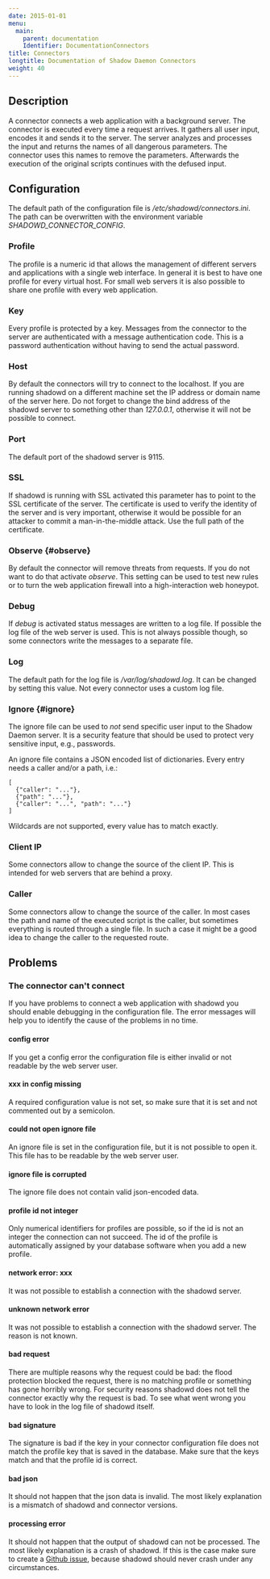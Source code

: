 ```yaml
---
date: 2015-01-01
menu:
  main:
    parent: documentation
    Identifier: DocumentationConnectors
title: Connectors
longtitle: Documentation of Shadow Daemon Connectors
weight: 40
---
```


## Description

A connector connects a web application with a background server.
The connector is executed every time a request arrives.
It gathers all user input, encodes it and sends it to the server.
The server analyzes and processes the input and returns the names of all dangerous parameters.
The connector uses this names to remove the parameters.
Afterwards the execution of the original scripts continues with the defused input.

## Configuration

The default path of the configuration file is */etc/shadowd/connectors.ini*.
The path can be overwritten with the environment variable *SHADOWD_CONNECTOR_CONFIG*.

### Profile

The profile is a numeric id that allows the management of different servers and applications with a single web interface.
In general it is best to have one profile for every virtual host.
For small web servers it is also possible to share one profile with every web application.

### Key

Every profile is protected by a key.
Messages from the connector to the server are authenticated with a message authentication code.
This is a password authentication without having to send the actual password.

### Host

By default the connectors will try to connect to the localhost.
If you are running shadowd on a different machine set the IP address or domain name of the server here.
Do not forget to change the bind address of the shadowd server to something other than *127.0.0.1*, otherwise it will not be possible to connect.

### Port

The default port of the shadowd server is 9115.

### SSL

If shadowd is running with SSL activated this parameter has to point to the SSL certificate of the server.
The certificate is used to verify the identity of the server and is very important, otherwise it would be possible for an attacker to commit a man-in-the-middle attack.
Use the full path of the certificate.

### Observe {#observe}

By default the connector will remove threats from requests.
If you do not want to do that activate *observe*.
This setting can be used to test new rules or to turn the web application firewall into a high-interaction web honeypot.

### Debug

If *debug* is activated status messages are written to a log file.
If possible the log file of the web server is used.
This is not always possible though, so some connectors write the messages to a separate file.

### Log

The default path for the log file is */var/log/shadowd.log*.
It can be changed by setting this value.
Not every connector uses a custom log file.

### Ignore {#ignore}

The ignore file can be used to *not* send specific user input to the Shadow Daemon server.
It is a security feature that should be used to protect very sensitive input, e.g., passwords.

An ignore file contains a JSON encoded list of dictionaries.
Every entry needs a caller and/or a path, i.e.:

    [
      {"caller": "..."},
      {"path": "..."},
      {"caller": "...", "path": "..."}
    ]

Wildcards are not supported, every value has to match exactly.

### Client IP

Some connectors allow to change the source of the client IP.
This is intended for web servers that are behind a proxy.

### Caller

Some connectors allow to change the source of the caller.
In most cases the path and name of the executed script is the caller, but sometimes everything is routed through a single file.
In such a case it might be a good idea to change the caller to the requested route.

## Problems

### The connector can't connect

If you have problems to connect a web application with shadowd you should enable debugging in the configuration file.
The error messages will help you to identify the cause of the problems in no time.

#### config error

If you get a config error the configuration file is either invalid or not readable by the web server user.

#### xxx in config missing

A required configuration value is not set, so make sure that it is set and not commented out by a semicolon.

#### could not open ignore file

An ignore file is set in the configuration file, but it is not possible to open it.
This file has to be readable by the web server user.

#### ignore file is corrupted

The ignore file does not contain valid json-encoded data.

#### profile id not integer

Only numerical identifiers for profiles are possible, so if the id is not an integer the connection can not succeed.
The id of the profile is automatically assigned by your database software when you add a new profile.

#### network error: xxx

It was not possible to establish a connection with the shadowd server.

#### unknown network error

It was not possible to establish a connection with the shadowd server.
The reason is not known.

#### bad request

There are multiple reasons why the request could be bad: the flood protection blocked the request, there is no matching profile or something has gone horribly wrong.
For security reasons shadowd does not tell the connector exactly why the request is bad.
To see what went wrong you have to look in the log file of shadowd itself.

#### bad signature

The signature is bad if the key in your connector configuration file does not match the profile key that is saved in the database.
Make sure that the keys match and that the profile id is correct.

#### bad json

It should not happen that the json data is invalid.
The most likely explanation is a mismatch of shadowd and connector versions.

#### processing error

It should not happen that the output of shadowd can not be processed.
The most likely explanation is a crash of shadowd.
If this is the case make sure to create a [Github issue](https://github.com/zecure/shadowd/issues), because shadowd should never crash under any circumstances.
